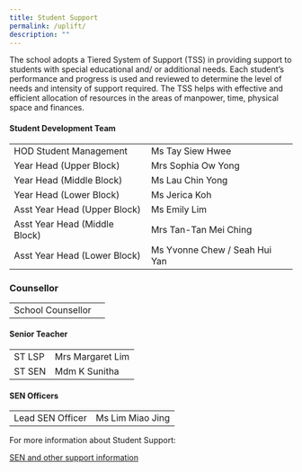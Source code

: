 ```yaml
---
title: Student Support
permalink: /uplift/
description: ""
---
```

The school adopts a Tiered System of Support (TSS) in providing support to students with special educational and/ or additional needs. Each student’s performance and progress is used and reviewed to determine the level of needs and intensity of support required. The TSS helps with effective and efficient allocation of resources in the areas of manpower, time, physical space and finances.




#### Student Development Team



|  |  | 
| -------- | -------- | 
| HOD Student Management | Ms Tay Siew Hwee |
| Year Head (Upper Block)     | Mrs Sophia Ow Yong     |
| Year Head (Middle Block)     | Ms Lau Chin Yong     |
| Year Head (Lower Block)     | Ms Jerica Koh     |
| Asst Year Head (Upper Block)     | Ms Emily Lim     |
| Asst Year Head (Middle Block)     | Mrs Tan-Tan Mei Ching     |
| Asst Year Head (Lower Block)     | Ms Yvonne Chew / Seah Hui Yan     |




### Counsellor

|  |  |
| --- | --- |
| School Counsellor  |    |


#### Senior Teacher


|  |  |
| ---| --- |
| ST LSP | Mrs Margaret Lim  | 
|  ST SEN  | Mdm K Sunitha |

#### SEN Officers


|  |  |
| ---| --- |
|  Lead SEN Officer  | Ms Lim Miao Jing |



For more information about Student Support:

[SEN and other support information](/SENinfo)